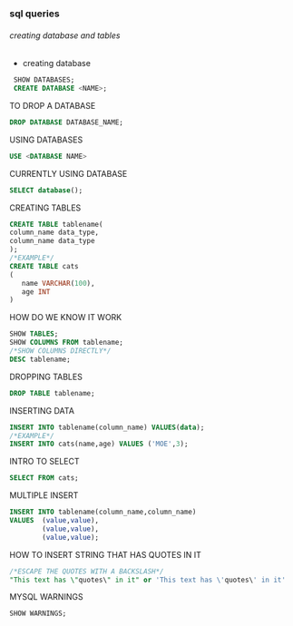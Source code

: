 ### sql queries

###### creating database and tables
- creating database
``` sql
 SHOW DATABASES;
 CREATE DATABASE <NAME>;
```

TO DROP A DATABASE
``` SQL
DROP DATABASE DATABASE_NAME;
```

USING DATABASES
```SQL
USE <DATABASE NAME>
```

CURRENTLY USING DATABASE
```SQL
SELECT database();
```
CREATING TABLES
```SQL
CREATE TABLE tablename(
column_name data_type,
column_name data_type
);
/*EXAMPLE*/
CREATE TABLE cats
(
   name VARCHAR(100),
   age INT
) 
```

HOW DO WE KNOW IT WORK
```SQL
SHOW TABLES;
SHOW COLUMNS FROM tablename;
/*SHOW COLUMNS DIRECTLY*/
DESC tablename;
```

DROPPING TABLES
```SQL
DROP TABLE tablename;
```
INSERTING DATA
```SQL
INSERT INTO tablename(column_name) VALUES(data);
/*EXAMPLE*/
INSERT INTO cats(name,age) VALUES ('MOE',3);
```
INTRO TO SELECT
```SQL
SELECT FROM cats;
```
MULTIPLE INSERT
```SQL
INSERT INTO tablename(column_name,column_name)
VALUES  (value,value),
        (value,value),
        (value,value);
```

HOW TO INSERT STRING THAT HAS QUOTES IN IT
```SQL
/*ESCAPE THE QUOTES WITH A BACKSLASH*/
"This text has \"quotes\" in it" or 'This text has \'quotes\' in it'
```
MYSQL WARNINGS
```SQL
SHOW WARNINGS;
```








